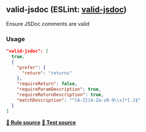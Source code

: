 <!-- Start:AutoDoc:: Modify `src/readme/rules.ts` and run `gulp readme` to update block -->
## valid-jsdoc (ESLint: [valid-jsdoc](http://eslint.org/docs/rules/valid-jsdoc))

Ensure JSDoc comments are valid

### Usage

```json
"valid-jsdoc": [
  true,
  {
    "prefer": {
      "return": "returns"
    },
    "requireReturn": false,
    "requireParamDescription": true,
    "requireReturnDescription": true,
    "matchDescription": "^[A-Z][A-Za-z0-9\\s]*[.]$"
  }
]
```
**[:straight_ruler: Rule source](https://github.com/buzinas/tslint-eslint-rules/blob/master/src/rules/validJsdocRule.ts)**
**[:blue_book: Test source](https://github.com/buzinas/tslint-eslint-rules/blob/master/src/test/rules/validJsdocRuleTests.ts)**

<!-- End:AutoDoc -->
